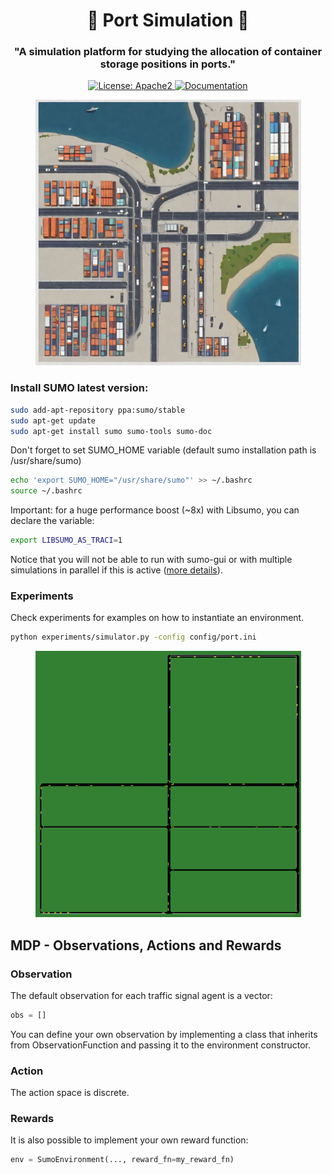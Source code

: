 <h1 align="center">🚢 Port Simulation 🚛 </h1>

<h3 align="center">
    <p>"A simulation platform for studying the allocation of container storage positions in ports."</p>
</h3>
<p align="center">
    <a href="https://github.com/OpenBMB/AgentVerse/blob/main/LICENSE">
        <img alt="License: Apache2" src="https://img.shields.io/badge/License-Apache_2.0-green.svg">
    </a>
    <a href="https://www.python.org/downloads/release/python-3916/">
        <img alt="Documentation" src="https://img.shields.io/badge/python-3.7+-blue.svg">
    </a>
</p>

<p align="center">
<img src="./docs/port_traffic.png" width="425">
</p>

### Install SUMO latest version:

```bash
sudo add-apt-repository ppa:sumo/stable
sudo apt-get update
sudo apt-get install sumo sumo-tools sumo-doc
```
Don't forget to set SUMO_HOME variable (default sumo installation path is /usr/share/sumo)
```bash
echo 'export SUMO_HOME="/usr/share/sumo"' >> ~/.bashrc
source ~/.bashrc
```
Important: for a huge performance boost (~8x) with Libsumo, you can declare the variable:
```bash
export LIBSUMO_AS_TRACI=1
```
Notice that you will not be able to run with sumo-gui or with multiple simulations in parallel if this is active ([more details](https://sumo.dlr.de/docs/Libsumo.html)).





### Experiments

Check experiments for examples on how to instantiate an environment.

```bash
python experiments/simulator.py -config config/port.ini
```
<p align="center">
<img src="./docs/port1.png" width="425">
</p>

## MDP - Observations, Actions and Rewards

### Observation

<!-- start observation -->

The default observation for each traffic signal agent is a vector:
```python
obs = []
```
You can define your own observation by implementing a class that inherits from ObservationFunction and passing it to the environment constructor.

<!-- end observation -->

### Action

<!-- start action -->

The action space is discrete.

<!-- end action -->

### Rewards

<!-- start reward -->

It is also possible to implement your own reward function:

```python
env = SumoEnvironment(..., reward_fn=my_reward_fn)
```

<!-- end reward -->





